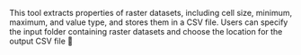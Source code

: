 This tool extracts properties of raster datasets, including cell size, minimum, maximum, and value type, and stores them in a CSV file. Users can specify the input folder containing raster datasets and choose the location for the output CSV file 🙌
